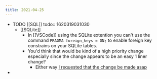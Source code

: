 ```yaml
---
title: 2021-04-25
---
```


- TODO [[SQL]] 
  todo:: 1620319031030
	- [[SQLite]]
		- In [[VSCode]] using the SQLite extention you can't use the command `PRAGMA foreign_keys = ON;` to enable foreign key constrains on your SQLite tables.
		- You'd think that would be kind of a high priority change especially since the change appears to be an easy 1 liner change?
			- Either way [I requested that the change be made asap](https://github.com/AlexCovizzi/vscode-sqlite/issues/60)
-